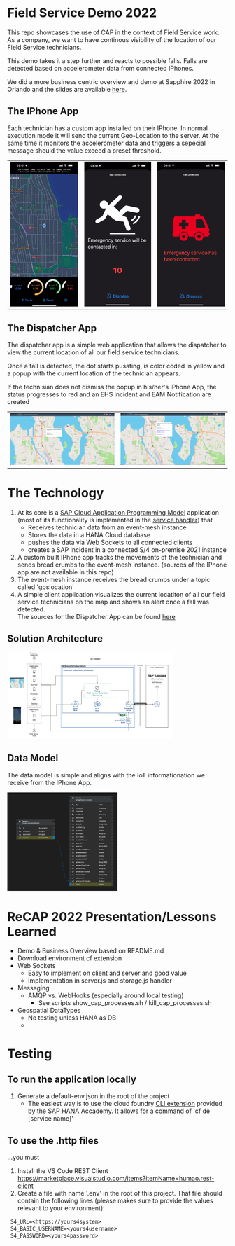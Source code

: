 # Field Service Demo 2022
This repo showcases the use of CAP in the context of Field Service work. As a company, we want to have continous visibility of the location of our Field Service technicians.


This demo takes it a step further and reacts to possible falls. Falls are detected based on accelerometer data from connected IPhones. 

We did a more business centric overview and demo at Sapphire 2022 in Orlando and the slides are available [here](./doc/sapphire_presentation/BTP127_CAPCustomerSuccessStory_Final.pdf). 

## The IPhone App
Each technician has a custom app installed on their IPhone. In normal execution mode it will send the current Geo-Location to the server. At the same time it monitors the accelerometer data and triggers a sepecial message should the value exceed a preset threshold. 

<table width="100%" border="0"><tr>
<td><img src="./doc/images/iphone/iphone_app.png" alt="IPhone App"  /></td>
<td><img src="./doc/images/iphone/iphone_app_fall_detected.png" alt="IPhone App" /></td>
<td><img src="./doc/images/iphone/iphone_app_incident_initiated.png" alt="IPhone App" /></td>
</table>

## The Dispatcher App
The dispatcher app is a simple web application that allows the dispatcher to view the current location of all our field service technicians. 

Once a fall is detected, the dot starts pusating, is color coded in yellow and a popup with the current location of the technician appears. 

If the technisian does not dismiss the popup in his/her's IPhone App, the status progresses to red and an EHS incident and EAM Notification are created
<table width="100%" border="0"><tr>
<td><img src="./doc/images/dispatcher/dispatcher_yellow.png" alt="Dispatcher App - Status Yellow"  /></td>
<td><img src="./doc/images/dispatcher/dispatcher_red.png" alt="Dispatcher App - Status Red" /></td>
</table>

# The Technology
1. At its core is a [SAP Cloud Application Programming Model](https://cap.cloud.sap/docs/) application (most of its functionality is implemented in the [service handler](./srv/handlers/storage.js))  that
    - Receives technician data from an event-mesh instance
    - Stores the data in a HANA Cloud database
    - pushes the data via Web Sockets to all connected clients
    - creates a SAP Incident in a connected S/4 on-premise 2021 instance
2. A custom built IPhone app tracks the movements of the technician and sends bread crumbs to the event-mesh instance. (sources of the IPhone app are not available in this repo)
3. The event-mesh instance receives the bread crumbs under a topic called 'gpslocation'
4. A simple client application visualizes the current locatiton of all our field service technicians on the map and shows an alert once a fall was detected. <br>
The sources for the Dispatcher App can be found [here](./app)

## Solution Architecture
<img src="./doc/images/solution/sol_arch.png" alt="Solution Arhitecture" width="75%"/>

## Data Model
The data model is simple and aligns with the IoT informationation we receive from the IPhone App.

<img src="./doc/images/data_model/cds.png" alt="CDS Data Model" width="50%"/>


# ReCAP 2022 Presentation/Lessons Learned
- Demo & Business Overview based on README.md
- Download environment cf extension
- Web Sockets
    - Easy to implement on client and server and good value
    - Implementation in server.js and storage.js handler
- Messaging
    - AMQP vs. WebHooks (especially around local testing)
        - See scripts show_cap_processes.sh / kill_cap_processes.sh
- Geospatial DataTypes
    - No testing unless HANA as DB
    - 



# Testing
## To run the application locally
1. Generate a default-env.json in the root of the project
    - The easiest way is to use the cloud foundry [CLI extension](https://github.com/saphanaacademy/DefaultEnv) provided by the SAP HANA Accademy. It allows for a command of 'cf de [service name]'

## To use the .http files 
...you must
1. Install the VS Code REST Client https://marketplace.visualstudio.com/items?itemName=humao.rest-client
2. Create a file with name '.env' in the root of this project. That file should contain the following lines (please makes sure to provide the values relevant to your environment):
```.env
 S4_URL=<https://yours4system>
 S4_BASIC_USERNAME=<yours4username>
 S4_PASSWORD=<yours4password>
```


